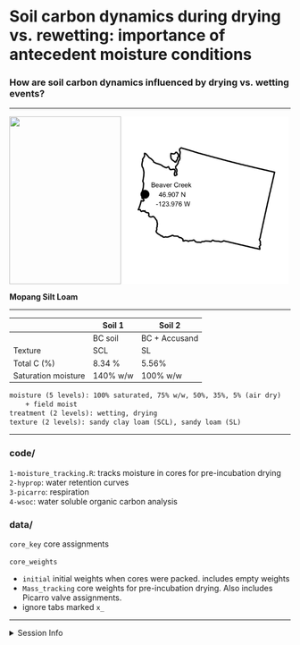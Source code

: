 Soil carbon dynamics during drying vs. rewetting: importance of
antecedent moisture conditions
================

### How are soil carbon dynamics influenced by drying vs. wetting events?

-----

<img align="left" height = "300" width = "200" src="readme_files/Mopang_BC15.JPG">
<img align="center" height = "300" width = "300" src="readme_files/figure-gfm/map-1.png">

**Mopang Silt Loam**

-----

|                     | Soil 1   | Soil 2        |
| ------------------- | -------- | ------------- |
|                     | BC soil  | BC + Accusand |
| Texture             | SCL      | SL            |
| Total C (%)         | 8.34 %   | 5.56%         |
| Saturation moisture | 140% w/w | 100% w/w      |

``` 
moisture (5 levels): 100% saturated, 75% w/w, 50%, 35%, 5% (air dry)
    + field moist  
treatment (2 levels): wetting, drying  
texture (2 levels): sandy clay loam (SCL), sandy loam (SL)  
```

-----

### code/

`1-moisture_tracking.R`: tracks moisture in cores for pre-incubation
drying  
`2-hyprop`: water retention curves  
`3-picarro`: respiration  
`4-wsoc`: water soluble organic carbon analysis

### data/

`core_key` core assignments

`core_weights`

  - `initial` initial weights when cores were packed. includes empty
    weights
  - `Mass_tracking` core weights for pre-incubation drying. Also
    includes Picarro valve assignments.
  - ignore tabs marked `x_`

-----

<details>

<summary>Session Info</summary>

date: 2020-07-21

    #> R version 4.0.2 (2020-06-22)
    #> Platform: x86_64-apple-darwin17.0 (64-bit)
    #> Running under: macOS Catalina 10.15.6
    #> 
    #> Matrix products: default
    #> BLAS:   /Library/Frameworks/R.framework/Versions/4.0/Resources/lib/libRblas.dylib
    #> LAPACK: /Library/Frameworks/R.framework/Versions/4.0/Resources/lib/libRlapack.dylib
    #> 
    #> locale:
    #> [1] en_US.UTF-8/en_US.UTF-8/en_US.UTF-8/C/en_US.UTF-8/en_US.UTF-8
    #> 
    #> attached base packages:
    #> [1] stats     graphics  grDevices utils     datasets  methods   base     
    #> 
    #> loaded via a namespace (and not attached):
    #>  [1] compiler_4.0.2  magrittr_1.5    tools_4.0.2     htmltools_0.5.0
    #>  [5] yaml_2.2.1      stringi_1.4.6   rmarkdown_2.3   knitr_1.29     
    #>  [9] stringr_1.4.0   xfun_0.15       digest_0.6.25   rlang_0.4.7    
    #> [13] evaluate_0.14

</details>
